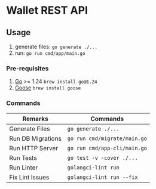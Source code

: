 # Wallet REST API

## Usage

1. generate files: `go generate ./...`
1. run: `go run cmd/app/main.go`

### Pre-requisites

1. [Go](https://go.dev/) >= 1.24 `brew install go@1.24`
2. [Goose](https://github.com/pressly/goose) `brew install goose`

### Commands

| Remarks           | Commands                     |
| ----------------- | ---------------------------- |
| Generate Files    | `go generate ./...`          |
| Run DB Migrations | `go run cmd/migrate/main.go` |
| Run HTTP Server   | `go run cmd/app-cli/main.go`     |
| Run Tests         | `go test -v -cover ./...`    |
| Run Linter        | `golangci-lint run`          |
| Fix Lint Issues   | `golangci-lint run --fix`    |
